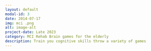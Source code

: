 ```yaml
---
layout: default
modal-id: 3
date: 2014-07-17
img: mci .png
alt: image-alt
project-date: Late 2023
category: MCI Rehab Brain games for the elderly 
description: Train you cognitive skills throw a variety of games
---
```

